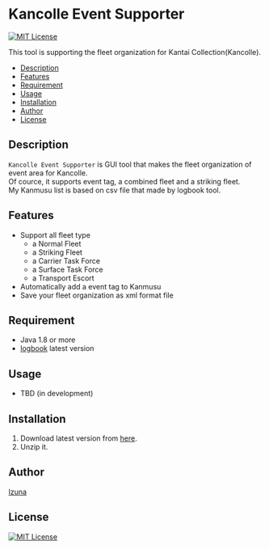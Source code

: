 # Kancolle Event Supporter

[![MIT License](http://img.shields.io/badge/license-MIT-blue.svg?style=flat)](LICENSE)

This tool is supporting the fleet organization for Kantai Collection(Kancolle).

* [Description](#description)
* [Features](#features)
* [Requirement](#requirement)
* [Usage](#usage)
* [Installation](#installation)
* [Author](#author)
* [License](#license)

## Description

`Kancolle Event Supporter` is GUI tool that makes the fleet organization of event area for Kancolle.  
Of cource, it supports event tag, a combined fleet and a striking fleet.  
My Kanmusu list is based on csv file that made by logbook tool.  

## Features

* Support all fleet type
	* a Normal Fleet
	* a Striking Fleet
	* a Carrier Task Force
	* a Surface Task Force
	* a Transport Escort
* Automatically add a event tag to Kanmusu
* Save your fleet organization as xml format file

## Requirement

* Java 1.8 or more
* [logbook](https://github.com/nekopanda/logbook) latest version

## Usage

* TBD (in development)

## Installation

1. Download latest version from [here](https://github.com/muro1214/Kancolle-Event-Tool/releases/latest).
1. Unzip it.

## Author

[Izuna](https://github.com/muro1214)

## License

[![MIT License](http://img.shields.io/badge/license-MIT-blue.svg?style=flat)](LICENSE)
